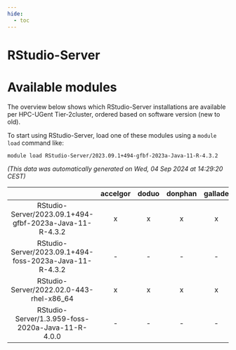 ```yaml
---
hide:
  - toc
---
```


RStudio-Server
==============

# Available modules


The overview below shows which RStudio-Server installations are available per HPC-UGent Tier-2cluster, ordered based on software version (new to old).

To start using RStudio-Server, load one of these modules using a `module load` command like:

```shell
module load RStudio-Server/2023.09.1+494-gfbf-2023a-Java-11-R-4.3.2
```

*(This data was automatically generated on Wed, 04 Sep 2024 at 14:29:20 CEST)*  

| |accelgor|doduo|donphan|gallade|joltik|shinx|skitty|
| :---: | :---: | :---: | :---: | :---: | :---: | :---: | :---: |
|RStudio-Server/2023.09.1+494-gfbf-2023a-Java-11-R-4.3.2|x|x|x|x|x|-|x|
|RStudio-Server/2023.09.1+494-foss-2023a-Java-11-R-4.3.2|-|-|-|-|-|x|-|
|RStudio-Server/2022.02.0-443-rhel-x86_64|x|x|x|x|x|-|-|
|RStudio-Server/1.3.959-foss-2020a-Java-11-R-4.0.0|-|-|-|-|-|-|x|
